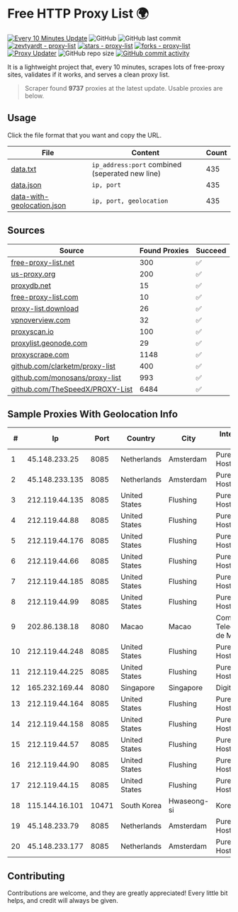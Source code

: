 
# Free HTTP Proxy List 🌍

[![Every 10 Minutes Update](https://github.com/mertguvencli/http-proxy-list/actions/workflows/main.yml/badge.svg?branch=main)](https://github.com/mertguvencli/http-proxy-list/actions/workflows/main.yml)
![GitHub](https://img.shields.io/github/license/mertguvencli/http-proxy-list)
![GitHub last commit](https://img.shields.io/github/last-commit/mertguvencli/http-proxy-list)
[![zevtyardt - proxy-list](https://img.shields.io/static/v1?label=zevtyardt&message=proxy-list&color=blue&logo=github)](https://github.com/zevtyardt/proxy-list "Go to GitHub repo")
[![stars - proxy-list](https://img.shields.io/github/stars/zevtyardt/proxy-list?style=social)](https://github.com/zevtyardt/proxy-list)
[![forks - proxy-list](https://img.shields.io/github/forks/zevtyardt/proxy-list?style=social)](https://github.com/zevtyardt/proxy-list)
[![Proxy Updater](https://github.com/zevtyardt/proxy-list/workflows/Proxy%20Updater/badge.svg)](https://github.com/zevtyardt/proxy-list/actions?query=workflow:"Proxy+Updater")
![GitHub repo size](https://img.shields.io/github/repo-size/zevtyardt/proxy-list)
[![GitHub commit activity](https://img.shields.io/github/commit-activity/m/zevtyardt/proxy-list?logo=commits)](https://github.com/zevtyardt/proxy-list/commits/main)

It is a lightweight project that, every 10 minutes, scrapes lots of free-proxy sites, validates if it works, and serves a clean proxy list.

> Scraper found **9737** proxies at the latest update. Usable proxies are below.

## Usage

Click the file format that you want and copy the URL.

|File|Content|Count|
|----|-------|-----|
|[data.txt](https://raw.githubusercontent.com/mertguvencli/http-proxy-list/main/proxy-list/data.txt)|`ip_address:port` combined (seperated new line)|435|
|[data.json](https://raw.githubusercontent.com/mertguvencli/http-proxy-list/main/proxy-list/data.json)|`ip, port`|435|
|[data-with-geolocation.json](https://raw.githubusercontent.com/mertguvencli/http-proxy-list/main/proxy-list/data-with-geolocation.json)|`ip, port, geolocation`|435|

## Sources

|Source|Found Proxies|Succeed|
|------|-------------|-------|
|[free-proxy-list.net](https://free-proxy-list.net)|300|✅|
|[us-proxy.org](https://www.us-proxy.org)|200|✅|
|[proxydb.net](http://proxydb.net)|15|✅|
|[free-proxy-list.com](https://free-proxy-list.com/?page=&port=&type%5B%5D=http&type%5B%5D=https&up_time=0&search=Search)|10|✅|
|[proxy-list.download](https://www.proxy-list.download/HTTP)|26|✅|
|[vpnoverview.com](https://vpnoverview.com/privacy/anonymous-browsing/free-proxy-servers)|32|✅|
|[proxyscan.io](https://www.proxyscan.io)|100|✅|
|[proxylist.geonode.com](https://proxylist.geonode.com/api/proxy-list?limit=300&page=1&sort_by=lastChecked&sort_type=desc&protocols=http,https)|29|✅|
|[proxyscrape.com](https://api.proxyscrape.com/v2/?request=displayproxies&protocol=http&timeout=10000&country=all&ssl=all&anonymity=all)|1148|✅|
|[github.com/clarketm/proxy-list](https://raw.githubusercontent.com/clarketm/proxy-list/master/proxy-list-raw.txt)|400|✅|
|[github.com/monosans/proxy-list](https://raw.githubusercontent.com/monosans/proxy-list/main/proxies/http.txt)|993|✅|
|[github.com/TheSpeedX/PROXY-List](https://raw.githubusercontent.com/TheSpeedX/PROXY-List/master/http.txt)|6484|✅|


## Sample Proxies With Geolocation Info

|#|Ip|Port|Country|City|Internet Service Provider|
|-|--|----|-------|----|-------------------------|
|1|45.148.233.25|8085|Netherlands|Amsterdam|PureVoltage Hosting Inc.|
|2|45.148.233.135|8085|Netherlands|Amsterdam|PureVoltage Hosting Inc.|
|3|212.119.44.135|8085|United States|Flushing|PureVoltage Hosting Inc.|
|4|212.119.44.88|8085|United States|Flushing|PureVoltage Hosting Inc.|
|5|212.119.44.176|8085|United States|Flushing|PureVoltage Hosting Inc.|
|6|212.119.44.66|8085|United States|Flushing|PureVoltage Hosting Inc.|
|7|212.119.44.185|8085|United States|Flushing|PureVoltage Hosting Inc.|
|8|212.119.44.99|8085|United States|Flushing|PureVoltage Hosting Inc.|
|9|202.86.138.18|8080|Macao|Macao|Companhia de Telecomunicacoes de Macau|
|10|212.119.44.248|8085|United States|Flushing|PureVoltage Hosting Inc.|
|11|212.119.44.225|8085|United States|Flushing|PureVoltage Hosting Inc.|
|12|165.232.169.44|8080|Singapore|Singapore|DigitalOcean, LLC|
|13|212.119.44.164|8085|United States|Flushing|PureVoltage Hosting Inc.|
|14|212.119.44.158|8085|United States|Flushing|PureVoltage Hosting Inc.|
|15|212.119.44.57|8085|United States|Flushing|PureVoltage Hosting Inc.|
|16|212.119.44.90|8085|United States|Flushing|PureVoltage Hosting Inc.|
|17|212.119.44.15|8085|United States|Flushing|PureVoltage Hosting Inc.|
|18|115.144.16.101|10471|South Korea|Hwaseong-si|Korea Telecom|
|19|45.148.233.79|8085|Netherlands|Amsterdam|PureVoltage Hosting Inc.|
|20|45.148.233.177|8085|Netherlands|Amsterdam|PureVoltage Hosting Inc.|



## Contributing

Contributions are welcome, and they are greatly appreciated! Every
little bit helps, and credit will always be given.

